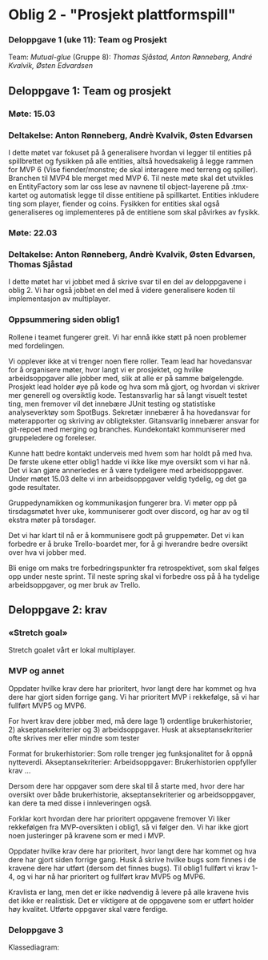 # Oblig 2 - "Prosjekt plattformspill"
### Deloppgave 1 (uke 11): Team og Prosjekt
Team: *Mutual-glue* (Gruppe 8): *Thomas Sjåstad, Anton Rønneberg, André Kvalvik, Østen Edvardsen*

## Deloppgave 1: Team og prosjekt
### Møte: 15.03
### Deltakelse: Anton Rønneberg, Andrè Kvalvik, Østen Edvarsen
I dette møtet var fokuset på å generalisere hvordan vi legger til entities på spillbrettet og fysikken på alle entities, altså hovedsakelig å legge rammen for MVP 6 (Vise fiender/monstre; de skal interagere med terreng og spiller). Branchen til MVP4 ble merget med MVP 6. Til neste møte skal det utvikles en EntityFactory som lar oss lese av navnene til object-layerene på .tmx-kartet og automatisk legge til disse entitiene på spillkartet. Entities inkludere ting som player, fiender og coins. Fysikken for entities skal også generaliseres og implementeres på de entitiene som skal påvirkes av fysikk. 

### Møte: 22.03
### Deltakelse: Anton Rønneberg, Andrè Kvalvik, Østen Edvarsen, Thomas Sjåstad
I dette møtet har vi jobbet med å skrive svar til en del av deloppgavene i oblig 2. Vi har også jobbet en del med å
videre generalisere koden til implementasjon av multiplayer.  


### Oppsummering siden oblig1
Rollene i teamet fungerer greit. Vi har ennå ikke støtt på noen problemer med fordelingen. 

Vi opplever ikke at vi trenger noen flere roller. Team lead har hovedansvar for å organisere møter, hvor langt vi er prosjektet, og hvilke arbeidsoppgaver alle jobber med, slik at alle er på samme bølgelengde. Prosjekt lead holder øye på kode og hva som må gjort, og hvordan vi skriver mer generell og oversiktlig kode. Testansvarlig har så langt visuelt testet ting, men fremover vil det innebære JUnit testing og statistiske analyseverktøy som SpotBugs. Sekretær innebærer å ha hovedansvar for møterapporter og skriving av obligtekster. Gitansvarlig innebærer ansvar for git-repoet med merging og branches. Kundekontakt kommuniserer med gruppeledere og foreleser. 

Kunne hatt bedre kontakt underveis med hvem som har holdt på med hva. De første ukene etter oblig1 hadde vi ikke like mye oversikt som vi har nå. Det vi kan gjøre annerledes er å være tydeligere med arbeidsoppgaver. Under møtet 15.03 delte vi inn arbeidsoppgaver veldig tydelig, og det ga gode resultater. 

Gruppedynamikken og kommunikasjon fungerer bra. Vi møter opp på tirsdagsmøtet hver uke, kommuniserer godt over discord, og har av og til ekstra møter på torsdager. 

Det vi har klart til nå er å kommunisere godt på gruppemøter. Det vi kan forbedre er å bruke Trello-boardet mer, for å gi hverandre bedre oversikt over hva vi jobber med. 

Bli enige om maks tre forbedringspunkter fra retrospektivet, som skal følges opp under neste sprint.
Til neste spring skal vi forbedre oss på å ha tydelige arbeidsoppgaver, og mer bruk av Trello. 


## Deloppgave 2: krav
### «Stretch goal»
Stretch goalet vårt er lokal multiplayer. 

### MVP og annet
Oppdater hvilke krav dere har prioritert, hvor langt dere har kommet og hva dere har gjort siden forrige gang.
Vi har prioritert MVP i rekkefølge, så vi har fullført MVP5 og MVP6. 


For hvert krav dere jobber med, må dere lage 1) ordentlige brukerhistorier, 2) akseptansekriterier og 3) arbeidsoppgaver. Husk at akseptansekriterier ofte skrives mer eller mindre som tester

Format for brukerhistorier:
Som rolle trenger jeg funksjonalitet for å oppnå nytteverdi.
Akseptansekriterier:
Arbeidsoppgaver:
Brukerhistorien oppfyller krav …

Dersom dere har oppgaver som dere skal til å starte med, hvor dere har oversikt over både brukerhistorie, akseptansekriterier og arbeidsoppgaver, kan dere ta med disse i innleveringen også.


Forklar kort hvordan dere har prioritert oppgavene fremover
Vi liker rekkefølgen fra MVP-oversikten i oblig1, så vi følger den. Vi har ikke gjort noen justeringer på kravene som er med i MVP. 


Oppdater hvilke krav dere har prioritert, hvor langt dere har kommet og hva dere har gjort siden forrige gang.
Husk å skrive hvilke bugs som finnes i de kravene dere har utført (dersom det finnes bugs).
Til oblig1 fullført vi krav 1-4, og vi har nå har prioritert og fullført krav MVP5 og MVP6. 

Kravlista er lang, men det er ikke nødvendig å levere på alle kravene hvis det ikke er realistisk. Det er viktigere at de oppgavene som er utført holder høy kvalitet. Utførte oppgaver skal være ferdige.


### Deloppgave 3
Klassediagram:




